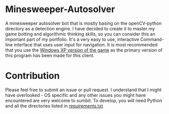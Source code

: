 # Minesweeper-Autosolver

A minesweeper autosolver bot that is mostly basing on the openCV-python directory as a detection engine. I have decided to create it to master my game botting and algorithmic thinking skills, so you can consider this an important part of my portfolio.
It's a very easy to use, interactive Command-line interface that uses user input for navigation. 
It is most recommended that you use the [Windows XP version of the game](https://minesweepergame.com/download/windows-xp-minesweeper.php) as the primary version of this program has been made for this client.

# Contribution 
Please feel free to submit an issue or pull request. I understand that I might have overlooked - OS specific and any other issues you might have encountered are very welcome to sumbit.
To develop, you will need Python and all the directories listed in [requirements.txt](https://github.com/Wisieneu/minesweeper-autosolver/blob/master/requirements.txt)
